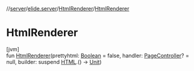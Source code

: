 //[server](../../../index.md)/[elide.server](../index.md)/[HtmlRenderer](index.md)/[HtmlRenderer](-html-renderer.md)

# HtmlRenderer

[jvm]\
fun [HtmlRenderer](-html-renderer.md)(prettyhtml: [Boolean](https://kotlinlang.org/api/latest/jvm/stdlib/kotlin/-boolean/index.html) = false, handler: [PageController](../../elide.server.controller/-page-controller/index.md)? = null, builder: suspend [HTML](../../../../../packages/server/kotlinx.html/-h-t-m-l/index.md).() -&gt; [Unit](https://kotlinlang.org/api/latest/jvm/stdlib/kotlin/-unit/index.html))
